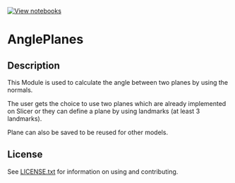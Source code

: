 [![View notebooks](https://wolfr.am/HAAhzkRq)](https://wolfr.am/1gqg5ycjP)
# AnglePlanes

## Description

This Module is used to calculate the angle between two planes by using the normals.

The user gets the choice to use two planes which are already implemented on Slicer or they can define a plane by using landmarks (at least 3 landmarks).

Plane can also be saved to be reused for other models.

## License

See [LICENSE.txt](LICENSE.txt) for information on using and contributing.

